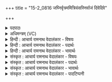 +++
title = "15-2_0816 जघ्निर्वृत्रममित्रियंसस्निर्वाजं दिवेदिवे"

+++
<details><summary>पदपाठः</summary>

ज꣡घ्निः꣢꣯। वृ꣣त्र꣢म्। अ꣣मित्रि꣡य꣢म्। अ꣣। मित्रि꣡य꣢म्। स꣡स्निः꣢꣯। वा꣡ज꣢꣯म्। दि꣣वे꣡दि꣢वे। दि꣣वे꣡। दि꣣वे। गो꣡षा꣢꣯तिः। गो। सा꣣तिः। अश्वसाः꣢। अ꣣श्व। साः꣢। अ꣣सि। ८१६।
</details>

<details><summary>अधिमन्त्रम् (VC)</summary>

- पवमानः सोमः
- अहमीयुराङ्गिरसः
- गायत्री
- षड्जः
</details>

<details><summary>हिन्दी : आचार्य रामनाथ वेदालंकार - विषयः</summary>

अगले मन्त्र में परमेश्वर और आचार्य का वर्णन है।
</details>

<details><summary>हिन्दी : आचार्य रामनाथ वेदालंकार - पदार्थः</summary>

पदार्थान्वयभाषाः -  हे पवमान सोम अर्थात् पवित्रकर्त्ता सद्बुद्धिप्रेरक परमात्मन् वा आचार्य ! आप (आमित्रियम्) शत्रु से आनेवाले (वृत्रम्) पाप के (जघ्निः) नष्ट करनेवाले, (दिवेदिवे) प्रतिदिन (वाजम्) बल को (सस्निः) शुद्ध करनेवाले, (गोषातिः) भूमियों,गायों वा वाणियों के दाता और (अश्वसाः) घोड़ों वा प्राणों के दाता (असि) हो ॥२॥
</details>

<details><summary>हिन्दी : आचार्य रामनाथ वेदालंकार - भावार्थः</summary>

भावार्थभाषाः -  जगदीश्वर के समान गुरु भी पाप आदियों का विनाशक,आत्मबल,मनोबल,बुद्धिबल,चित्तबल आदि को पवित्र करनेवाला,समस्त वाङ्मय को पढ़ानेवाला और प्राणों को परिष्कृत करनेवाला होवे ॥२॥
</details>

<details><summary>संस्कृत : आचार्य रामनाथ वेदालंकार - विषयः</summary>

अथ परमेश्वरमाचार्यं च वर्णयति।
</details>

<details><summary>संस्कृत : आचार्य रामनाथ वेदालंकार - पदार्थः</summary>

पदार्थान्वयभाषाः -  हे पवमान सोम पवित्रकर्त्तः सद्बुद्धिप्रेरक परमात्मन् आचार्य वा ! त्वम् (अमित्रियम्) अमित्रादागतम् (वृत्रम्) पापम् (जघ्निः) हन्ता, (दिवेदिवे) प्रतिदिनम् (वाजम्) बलम् (सस्निः) शोधकः।[जघ्निः,सस्निः इत्यत्र हन् हिंसागत्योः ष्णा शौचे ण्यन्तः इत्यनयोः‘आगमहनजनः किकिनौ लिट् च।’अ० ३।२।१७१ इत्यनेन किन् प्रत्ययः लिड्वद्भावश्च।] (गोषातिः) गवां भूमीनां धेनूनां वाचां वा दाता।[गवां सातिः प्राप्तिः यस्मात् स गोषातिः।] (अश्वसाः) अश्वानां,प्राणानां वा दाता च।[अश्वान् सनोतीति अश्वसाः। अश्वपूर्वात् सनोतेः ‘जनसनखनक्रमगमो विट्’। अ० ३।२।६७ इति विट् प्रत्ययः ‘विड्वनोरनुनासिकस्यात्’ अ० ६।४।४१ इत्यनुनासिकस्य आत्वम्।] (असि) विद्यसे ॥२॥
</details>

<details><summary>संस्कृत : आचार्य रामनाथ वेदालंकार - भावार्थः</summary>

भावार्थभाषाः -  जगदीश्वर इव गुरुरपि पापादीनां हन्ताऽऽत्मबलमनोबलबुद्धिबल-चित्तबलादीनां पवित्रयिता,निखिलस्य वेदवाङ्मयस्याध्यापयिता,प्राणानां परिष्कर्त्ता च भवेत् ॥२॥
</details>

<details><summary>संस्कृत : आचार्य रामनाथ वेदालंकार - पादटिप्पनी</summary>

टिप्पणी:   १. ऋ० ९।६१।२०,‘गो॒षा उ॑ अश्व॒सा अ॑सि’ इति तृतीयः पादः।
</details>